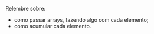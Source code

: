 Relembre sobre:

* como passar arrays, fazendo algo com cada elemento;
* como acumular cada elemento.

